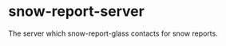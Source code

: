 snow-report-server
==================
The server which snow-report-glass contacts for snow reports.

